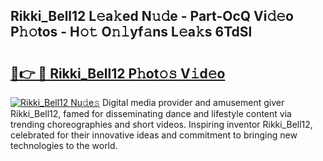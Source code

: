 ## Rikki_Bell12 L𝚎a𝚔ed N𝚞𝚍e - Part-OcQ Vi𝚍𝚎o P𝚑𝚘tos - H𝚘𝚝 O𝚗𝚕yf𝚊ns L𝚎a𝚔s 6TdSl

# <h2><a href="http://kf76vk.oniu.top/?m=Rikki_Bell12">🔗👉 🔴 Rikki_Bell12 P𝚑ot𝚘𝚜 V𝚒d𝚎o</a></h2>

[![Rikki_Bell12 Nu𝚍e𝚜](https://i.imgur.com/0qMVB7G.gif)](http://kf76vk.oniu.top/?m=Rikki_Bell12)
Digital media provider and amusement giver Rikki_Bell12, famed for disseminating dance and lifestyle content via trending choreographies and short videos. Inspiring inventor Rikki_Bell12, celebrated for their innovative ideas and commitment to bringing new technologies to the world.  
